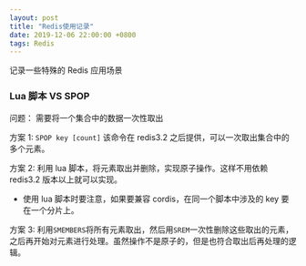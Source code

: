 ```yaml
---
layout: post
title: "Redis使用记录"
date: 2019-12-06 22:00:00 +0800
tags: Redis
---
```


记录一些特殊的 Redis 应用场景

### Lua 脚本 VS SPOP

问题：
需要将一个集合中的数据一次性取出

方案 1:
`SPOP key [count]`
该命令在 redis3.2 之后提供，可以一次取出集合中的多个元素。

方案 2:
利用 lua 脚本，将元素取出并删除，实现原子操作。这样不用依赖 redis3.2 版本以上就可以实现。

- 使用 lua 脚本时要注意，如果要兼容 cordis，在同一个脚本中涉及的 key 要在一个分片上。

方案 3:
利用`SMEMBERS`将所有元素取出，然后用`SREM`一次性删除这些取出的元素，之后再开始对元素进行处理。虽然操作不是原子的，但是也符合取出后再处理的逻辑。
